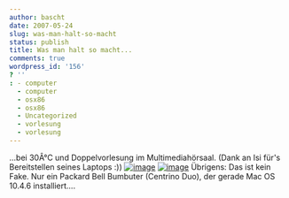 ```yaml
---
author: bascht
date: 2007-05-24
slug: was-man-halt-so-macht
status: publish
title: Was man halt so macht...
comments: true
wordpress_id: '156'
? ''
: - computer
  - computer
  - osx86
  - osx86
  - Uncategorized
  - vorlesung
  - vorlesung
---
```


...bei 30Â°C und Doppelvorlesung im Multimediahörsaal. (Dank an Isi
für's Bereitstellen seines Laptops :))
[![image](http://farm1.static.flickr.com/232/512118032_4a51adb7a0.jpg?v=0)](http://flickr.com/photos/bestie_andre/tags/osxaufpc/)
[![image](http://farm1.static.flickr.com/202/512160515_b525b984c5.jpg?v=0)](http://flickr.com/photos/bestie_andre/tags/osxaufpc/)
Übrigens: Das ist kein Fake. Nur ein Packard Bell Bumbuter
(Centrino Duo), der gerade Mac OS 10.4.6 installiert....


